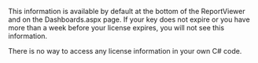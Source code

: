 This information is available by default at the bottom of the ReportViewer and on the Dashboards.aspx page. If your key does not expire or you have more than a week before your license expires, you will not see this information.

There is no way to access any license information in your own C# code.